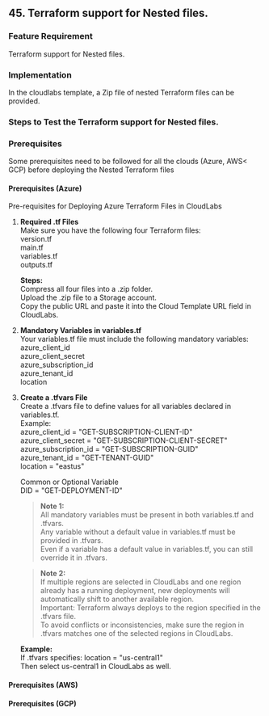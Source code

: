 ## 45. Terraform support for Nested files. 

### Feature Requirement

Terraform support for Nested files. 

### Implementation

In the cloudlabs template, a Zip file of nested Terraform files can be provided.

### Steps to Test the Terraform support for Nested files. 

### Prerequisites

Some prerequisites need to be followed for all the clouds (Azure, AWS< GCP) before deploying the Nested Terraform files

#### Prerequisites (Azure) 

Pre-requisites for Deploying Azure Terraform Files in CloudLabs
      
1. **Required .tf Files** </br>
   Make sure you have the following four Terraform files: </br>
   version.tf </br>
   main.tf </br>
   variables.tf </br>
   outputs.tf </br>
      
   **Steps:** </br>
   Compress all four files into a .zip folder. </br>
   Upload the .zip file to a Storage account. </br>
   Copy the public URL and paste it into the Cloud Template URL field in CloudLabs. </br>
      
2. **Mandatory Variables in variables.tf** </br>
    Your variables.tf file must include the following mandatory variables: </br>
    azure\_client\_id </br>
    azure\_client\_secret </br>
    azure\_subscription\_id </br>
    azure\_tenant\_id </br>
    location </br>
      
3. **Create a .tfvars File** </br>
   Create a .tfvars file to define values for all variables declared in variables.tf. </br>
   Example: </br>
   azure\_client\_id       = "GET-SUBSCRIPTION-CLIENT-ID" </br>
   azure\_client\_secret   = "GET-SUBSCRIPTION-CLIENT-SECRET" </br>
   azure\_subscription\_id = "GET-SUBSCRIPTION-GUID" </br>
   azure\_tenant\_id       = "GET-TENANT-GUID" </br>
   location              = "eastus" </br>
      
   Common or Optional Variable  </br>
   DID = "GET-DEPLOYMENT-ID" </br>
      
   >**Note 1:** </br>
   All mandatory variables must be present in both variables.tf and .tfvars. </br>
   Any variable without a default value in variables.tf must be provided in .tfvars. </br>
   Even if a variable has a default value in variables.tf, you can still override it in .tfvars. </br>
      
   >**Note 2:** </br> 
   If multiple regions are selected in CloudLabs and one region already has a running deployment, new deployments will automatically shift to another available region. </br>
   Important: Terraform always deploys to the region specified in the .tfvars file. </br>
   To avoid conflicts or inconsistencies, make sure the region in .tfvars matches one of the selected regions in CloudLabs. </br>
      
   **Example:** </br>
   If .tfvars specifies: location = "us-central1" </br>
   Then select us-central1 in CloudLabs as well. </br>


#### Prerequisites (AWS) 


#### Prerequisites (GCP) 
